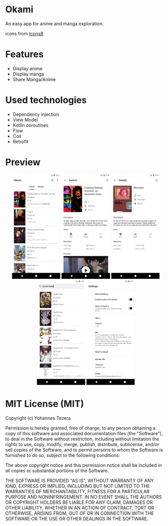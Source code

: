 # Okami
An easy app for anime and manga exploration.

icons from [Icons8](https://icons8.com/)

# Features
- Display anime 
- Display manga 
- Share Manga/Anime

# Used technologies
- Dependency injection
- View Model
- Kotlin coroutines
- Flow
- Coil
- Retrofit

# Preview
<p align="center">
    <img src="/preview/Screenshot_20211230_201400.png" width="30%" height="30%" alt="screenshot">
    <img src="/preview/Screenshot_20211230_201429.png" width="30%" height="30%" alt="screenshot">
    <img src="/preview/Screenshot_20211230_201459.png" width="30%" height="30%" alt="screenshot">
    <img src="/preview/Screenshot_20211230_201524.png" width="30%" height="30%" alt="screenshot">
    <img src="/preview/Screenshot_20211230_202149.png" width="30%" height="30%" alt="screenshot">
</p>

# MIT License (MIT)

Copyright (c) Yohannes Tezera

Permission is hereby granted, free of charge, to any person obtaining a copy of this software and associated documentation files (the "Software"), to deal in the Software without restriction, including without limitation the rights to use, copy, modify, merge, publish, distribute, sublicense, and/or sell copies of the Software, and to permit persons to whom the Software is furnished to do so, subject to the following conditions:

The above copyright notice and this permission notice shall be included in all copies or substantial portions of the Software.

THE SOFTWARE IS PROVIDED "AS IS", WITHOUT WARRANTY OF ANY KIND, EXPRESS OR IMPLIED, INCLUDING BUT NOT LIMITED TO THE WARRANTIES OF MERCHANTABILITY, FITNESS FOR A PARTICULAR PURPOSE AND NONINFRINGEMENT. IN NO EVENT SHALL THE AUTHORS OR COPYRIGHT HOLDERS BE LIABLE FOR ANY CLAIM, DAMAGES OR OTHER LIABILITY, WHETHER IN AN ACTION OF CONTRACT, TORT OR OTHERWISE, ARISING FROM, OUT OF OR IN CONNECTION WITH THE SOFTWARE OR THE USE OR OTHER DEALINGS IN THE SOFTWARE.
